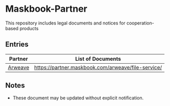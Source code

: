 # Maskbook-Partner

This repository includes legal documents and notices for cooperation-based products

## Entries

Partner                                     | List of Documents
------------------------------------------- | -----------------
[Arweave](//arweave.org)                    | https://partner.maskbook.com/arweave/file-service/

## Notes

- These document may be updated without explicit notification.

